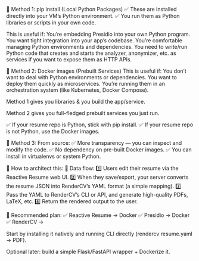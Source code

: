 🔷 Method 1: pip install (Local Python Packages)
✅ These are installed directly into your VM’s Python environment.
✅ You run them as Python libraries or scripts in your own code.

This is useful if:
You’re embedding Presidio into your own Python program.
You want tight integration into your app’s codebase.
You’re comfortable managing Python environments and dependencies.
You need to write/run Python code that creates and starts the analyzer, anonymizer, etc. as services if you want to expose them as HTTP APIs.

🔷 Method 2: Docker images (Prebuilt Services)
This is useful if:
You don’t want to deal with Python environments or dependencies.
You want to deploy them quickly as microservices.
You’re running them in an orchestration system (like Kubernetes, Docker Compose).

Method 1 gives you libraries & you build the app/service.

Method 2 gives you full-fledged prebuilt services you just run.

✅ If your resume repo is Python, stick with pip install.
✅ If your resume repo is not Python, use the Docker images.

🔷 Method 3: From source:
✅ More transparency — you can inspect and modify the code.
✅ No dependency on pre-built Docker images.
✅ You can install in virtualenvs or system Python.

🧰 How to architect this:
📄 Data flow:
1️⃣ Users edit their resume via the Reactive Resume web UI.
2️⃣ When they save/export, your server converts the resume JSON into RenderCV’s YAML format (a simple mapping).
3️⃣ Pass the YAML to RenderCV’s CLI or API, and generate high-quality PDFs, LaTeX, etc.
4️⃣ Return the rendered output to the user.

🚀 Recommended plan:
✅ Reactive Resume → Docker
✅ Presidio → Docker
✅ RenderCV →

Start by installing it natively and running CLI directly (rendercv resume.yaml → PDF).

Optional later: build a simple Flask/FastAPI wrapper + Dockerize it.



